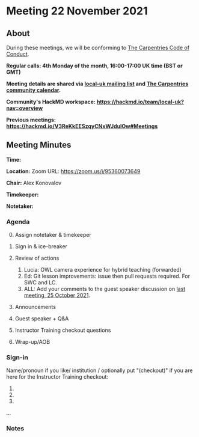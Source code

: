 # Meeting 22 November 2021

## About 

During these meetings, we will be conforming to [The Carpentries Code of Conduct](https://docs.carpentries.org/topic_folders/policies/code-of-conduct.html).

**Regular calls: 4th Monday of the month, 16:00-17:00 UK time (BST or GMT)**

**Meeting details are shared via [local-uk mailing list](https://carpentries.topicbox.com/groups/local-uk) and [The Carpentries community calendar](https://carpentries.org/community/#community-events).**

**Community's HackMD workspace: https://hackmd.io/team/local-uk?nav=overview**

**Previous meetings: https://hackmd.io/V3ReKkEESzqyCNxWJdulOw#Meetings**


## Meeting Minutes
**Time:** 

**Location:** Zoom URL: https://zoom.us/j/95360073649

**Chair:** Alex Konovalov

**Timekeeper:**

**Notetaker:** 

### Agenda
0. Assign notetaker & timekeeper
1. Sign in & ice-breaker
1. Review of actions
   1. Lucia: OWL camera experience for hybrid teaching (forwarded)
   2. Ed: Git lesson improvements: issue then pull requests required. For SWC and LC.
   3. ALL: Add your comments to the guest speaker discussion on [last meeting, 25 October 2021](/_-IGgOYIT4-Nx8LbmSxdSQ#3-Guest-speaker---Nilani-Ganeshwaran-University-of-Manchester--Library-Carpentry).


3. Announcements 
4. Guest speaker + Q&A
5. Instructor Training checkout questions
6. Wrap-up/AOB

### Sign-in

Name/pronoun if you like/ institution / optionally put "(checkout)" if you are here for the Instructor Training checkout:

1. 
2. 
3. 
...

### Notes